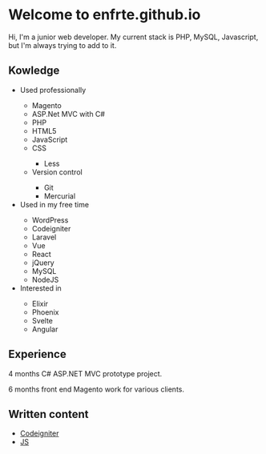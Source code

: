 # Welcome to enfrte.github.io

Hi, I'm a junior web developer. My current stack is PHP, MySQL, Javascript, but I'm always trying to add to it.

## Kowledge 

<ul>
  <li>Used professionally</li>
    <ul>
      <li>Magento</li>
      <li>ASP.Net MVC with C#</li>
      <li>PHP</li>
      <li>HTML5</li>
      <li>JavaScript</li>
      <li>CSS</li>
        <ul>
          <li>Less</li>
        </ul>
      <li>Version control</li>
        <ul>
          <li>Git</li>
          <li>Mercurial</li>
        </ul>
    </ul>
  <li>Used in my free time</li>
  <ul>
    <li>WordPress</li>
    <li>Codeigniter</li>
    <li>Laravel</li>
    <li>Vue</li>
    <li>React</li>
    <li>jQuery</li>
    <li>MySQL</li>
    <li>NodeJS</li>
  </ul>
  <li>Interested in</li>
    <ul>
      <li>Elixir</li>
      <li>Phoenix</li>
      <li>Svelte</li>
      <li>Angular</li>
    </ul>
</ul>

## Experience 

4 months C# ASP.NET MVC prototype project. 

6 months front end Magento work for various clients.  

## Written content

* [Codeigniter](codeigniter/index.md)
* [JS](js/index.md)
